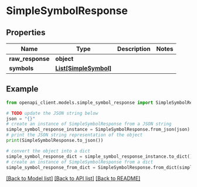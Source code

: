 # SimpleSymbolResponse


## Properties

Name | Type | Description | Notes
------------ | ------------- | ------------- | -------------
**raw_response** | **object** |  | 
**symbols** | [**List[SimpleSymbol]**](SimpleSymbol.md) |  | 

## Example

```python
from openapi_client.models.simple_symbol_response import SimpleSymbolResponse

# TODO update the JSON string below
json = "{}"
# create an instance of SimpleSymbolResponse from a JSON string
simple_symbol_response_instance = SimpleSymbolResponse.from_json(json)
# print the JSON string representation of the object
print(SimpleSymbolResponse.to_json())

# convert the object into a dict
simple_symbol_response_dict = simple_symbol_response_instance.to_dict()
# create an instance of SimpleSymbolResponse from a dict
simple_symbol_response_from_dict = SimpleSymbolResponse.from_dict(simple_symbol_response_dict)
```
[[Back to Model list]](../README.md#documentation-for-models) [[Back to API list]](../README.md#documentation-for-api-endpoints) [[Back to README]](../README.md)


